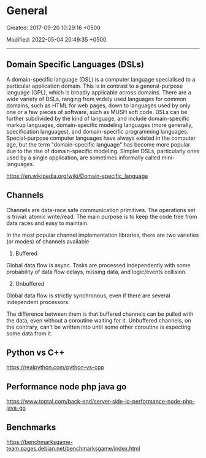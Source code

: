 # General

Created: 2017-09-20 10:29:16 +0500

Modified: 2022-05-04 20:49:35 +0500

---

## Domain Specific Languages (DSLs)

A domain-specific language (DSL) is a computer language specialised to a particular application domain. This is in contrast to a general-purpose language (GPL), which is broadly applicable across domains. There are a wide variety of DSLs, ranging from widely used languages for common domains, such as HTML for web pages, down to languages used by only one or a few pieces of software, such as MUSH soft code. DSLs can be further subdivided by the kind of language, and include domain-specific markup languages, domain-specific modeling languages (more generally, specification languages), and domain-specific programming languages. Special-purpose computer languages have always existed in the computer age, but the term "domain-specific language" has become more popular due to the rise of domain-specific modeling. Simpler DSLs, particularly ones used by a single application, are sometimes informally called mini-languages.

<https://en.wikipedia.org/wiki/Domain-specific_language>

## Channels

Channels are data-race safe communication primitives. The operations set is trivial: atomic write/read. The main purpose is to keep the code free from data races and easy to maintain.

In the most popular channel implementation libraries, there are two varieties (or modes) of channels available

1. Buffered

Global data flow is async. Tasks are processed independently with some probability of data flow delays, missing data, and logic/events collision.

2. Unbuffered

Global data flow is strictly synchronous, even if there are several independent processors.

The difference between them is that buffered channels can be pulled with the data, even without a coroutine waiting for it. Unbuffered channels, on the contrary, can't be written into until some other coroutine is expecting some data from it.

## Python vs C++

<https://realpython.com/python-vs-cpp>

## Performance node php java go

<https://www.toptal.com/back-end/server-side-io-performance-node-php-java-go>

## Benchmarks

<https://benchmarksgame-team.pages.debian.net/benchmarksgame/index.html>

